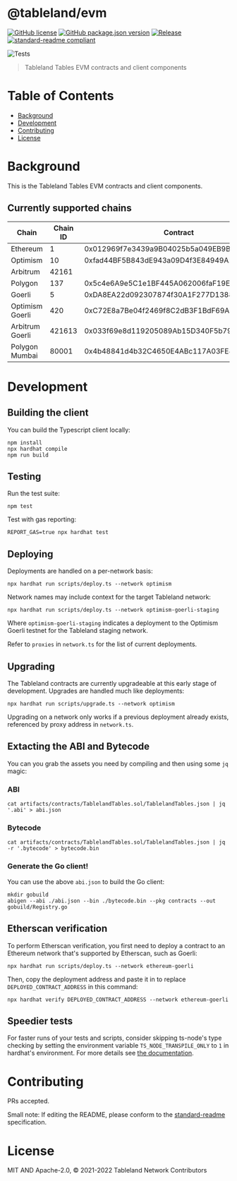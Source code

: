 # @tableland/evm

[![GitHub license](https://img.shields.io/github/license/tablelandnetwork/evm-tableland.svg)](./LICENSE)
[![GitHub package.json version](https://img.shields.io/github/package-json/v/tablelandnetwork/evm-tableland.svg)](./package.json)
[![Release](https://img.shields.io/github/release/tablelandnetwork/evm-tableland.svg)](https://github.com/tablelandnetwork/evm-tableland/releases/latest)
[![standard-readme compliant](https://img.shields.io/badge/standard--readme-OK-green.svg)](https://github.com/RichardLitt/standard-readme)

![Tests](https://github.com/tablelandnetwork/evm-tableland/workflows/Test/badge.svg)

> Tableland Tables EVM contracts and client components

# Table of Contents

- [Background](#background)
- [Development](#development)
- [Contributing](#contributing)
- [License](#license)

# Background

This is the Tableland Tables EVM contracts and client components.

## Currently supported chains

| Chain           | Chain ID | Contract                                   |
| --------------- | -------- | ------------------------------------------ |
| Ethereum        | 1        | 0x012969f7e3439a9B04025b5a049EB9BAD82A8C12 |
| Optimism        | 10       | 0xfad44BF5B843dE943a09D4f3E84949A11d3aa3e6 |
| Arbitrum        | 42161    |  |
| Polygon         | 137      | 0x5c4e6A9e5C1e1BF445A062006faF19EA6c49aFeA |
| Goerli          | 5        | 0xDA8EA22d092307874f30A1F277D1388dca0BA97a |
| Optimism Goerli | 420      | 0xC72E8a7Be04f2469f8C2dB3F1BdF69A7D516aBbA |
| Arbitrum Goerli | 421613   | 0x033f69e8d119205089Ab15D340F5b797732f646b |
| Polygon Mumbai  | 80001    | 0x4b48841d4b32C4650E4ABc117A03FE8B51f38F68 |

# Development

## Building the client

You can build the Typescript client locally:

```shell
npm install
npx hardhat compile
npm run build
```

## Testing

Run the test suite:

```shell
npm test
```

Test with gas reporting:

```shell
REPORT_GAS=true npx hardhat test
```

## Deploying

Deployments are handled on a per-network basis:

```shell
npx hardhat run scripts/deploy.ts --network optimism
```

Network names may include context for the target Tableland network:

```shell
npx hardhat run scripts/deploy.ts --network optimism-goerli-staging
```

Where `optimism-goerli-staging` indicates a deployment to the Optimism Goerli testnet for the Tableland staging network.

Refer to `proxies` in `network.ts` for the list of current deployments.

## Upgrading

The Tableland contracts are currently upgradeable at this early stage of development. Upgrades are handled much like deployments:

```shell
npx hardhat run scripts/upgrade.ts --network optimism
```

Upgrading on a network only works if a previous deployment already exists, referenced by proxy address in `network.ts`.

## Extacting the ABI and Bytecode

You can you grab the assets you need by compiling and then using some `jq` magic:

### ABI

```shell
cat artifacts/contracts/TablelandTables.sol/TablelandTables.json | jq '.abi' > abi.json
```

### Bytecode

```shell
cat artifacts/contracts/TablelandTables.sol/TablelandTables.json | jq -r '.bytecode' > bytecode.bin
```

### Generate the Go client!

You can use the above `abi.json` to build the Go client:

```shell
mkdir gobuild
abigen --abi ./abi.json --bin ./bytecode.bin --pkg contracts --out gobuild/Registry.go
```

## Etherscan verification

To perform Etherscan verification, you first need to deploy a contract to an Ethereum network that's supported by Etherscan, such as Goerli:

```shell
npx hardhat run scripts/deploy.ts --network ethereum-goerli
```

Then, copy the deployment address and paste it in to replace `DEPLOYED_CONTRACT_ADDRESS` in this command:

```shell
npx hardhat verify DEPLOYED_CONTRACT_ADDRESS --network ethereum-goerli
```

## Speedier tests

For faster runs of your tests and scripts, consider skipping ts-node's type checking by setting the environment variable `TS_NODE_TRANSPILE_ONLY` to `1` in hardhat's environment. For more details see [the documentation](https://hardhat.org/guides/typescript.html#performance-optimizations).

# Contributing

PRs accepted.

Small note: If editing the README, please conform to the
[standard-readme](https://github.com/RichardLitt/standard-readme) specification.

# License

MIT AND Apache-2.0, © 2021-2022 Tableland Network Contributors
